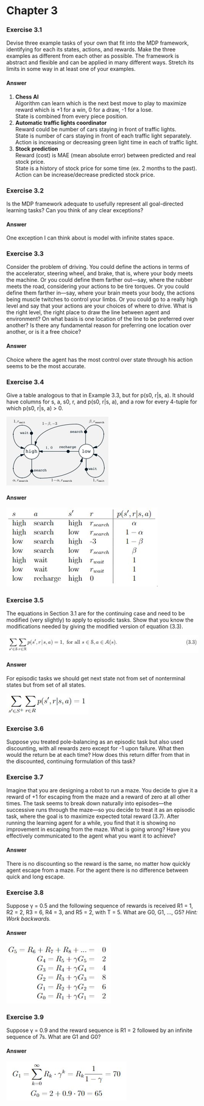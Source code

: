 # Chapter 3

### Exercise 3.1
Devise three example tasks of your own that fit into the MDP framework,
identifying for each its states, actions, and rewards. Make the three examples as different
from each other as possible. The framework is abstract and flexible and can be applied in
many different ways. Stretch its limits in some way in at least one of your examples.
#### Answer 
1. **Chess AI**  
  Algorithm can learn which is the next best move to play to maximize reward which is +1 for a win, 0 for a draw, -1 for a lose.  
  State is combined from every piece position.
2. **Automatic traffic lights coordinator**  
  Reward could be number of cars staying in front of traffic lights.  
  State is number of cars staying in front of each traffic light separately.  
  Action is increasing or decreasing green light time in each of traffic light.
3. **Stock prediction**  
  Reward (cost) is MAE (mean absolute error) between predicted and real stock price.  
  State is a history of stock price for some time (ex. 2 months to the past).  
  Action can be increase/decrease predicted stock price.

### Exercise 3.2
Is the MDP framework adequate to usefully represent all goal-directed
learning tasks? Can you think of any clear exceptions?
#### Answer
One exception I can think about is model with infinite states space.

### Exercise 3.3
Consider the problem of driving. You could define the actions in terms of
the accelerator, steering wheel, and brake, that is, where your body meets the machine.
Or you could define them farther out—say, where the rubber meets the road, considering
your actions to be tire torques. Or you could define them farther in—say, where your
brain meets your body, the actions being muscle twitches to control your limbs. Or you
could go to a really high level and say that your actions are your choices of where to drive.
What is the right level, the right place to draw the line between agent and environment?
On what basis is one location of the line to be preferred over another? Is there any
fundamental reason for preferring one location over another, or is it a free choice?
#### Answer
Choice where the agent has the most control over state through his action seems to be the most accurate.

### Exercise 3.4
Give a table analogous to that in Example 3.3, but for p(s0, r|s, a). It should have columns for s, a, s0, r, and p(s0, r|s, a), and a row for every 4-tuple for which p(s0, r|s, a) > 0.

![example 3.3](assets/answer-003_04_01.jpg)

#### Answer 
![answer 3.3](assets/answer-003_04_02.jpg)

### Exercise 3.5
The equations in Section 3.1 are for the continuing case and need to be
modified (very slightly) to apply to episodic tasks. Show that you know the modifications
needed by giving the modified version of equation (3.3).

![equation 3.3](assets/answer-003_05_02.jpg)

#### Answer
For episodic tasks we should get next state not from set of nonterminal states but from set of all states.

![answer 3.5](assets/answer-003_05_01.jpg)

### Exercise 3.6
Suppose you treated pole-balancing as an episodic task but also used
discounting, with all rewards zero except for -1 upon failure. What then would the
return be at each time? How does this return differ from that in the discounted, continuing
formulation of this task?

### Exercise 3.7
Imagine that you are designing a robot to run a maze. You decide to give it a
reward of +1 for escaping from the maze and a reward of zero at all other times. The task
seems to break down naturally into episodes—the successive runs through the maze—so
you decide to treat it as an episodic task, where the goal is to maximize expected total
reward (3.7). After running the learning agent for a while, you find that it is showing
no improvement in escaping from the maze. What is going wrong? Have you effectively
communicated to the agent what you want it to achieve?

#### Answer 
There is no discounting so the reward is the same, no matter how quickly agent escape from a maze.
For the agent there is no difference between quick and long escape.

### Exercise 3.8
Suppose γ = 0.5 and the following sequence of rewards is received R1 = 1, R2 = 2, R3 = 6, R4 = 3, and R5 = 2, with T = 5. What are G0, G1, ..., G5? *Hint: Work backwards.*

#### Answer
![answer 3.8](assets/answer-003_08_01.jpg)

### Exercise 3.9
Suppose γ = 0.9 and the reward sequence is R1 = 2 followed by an infinite
sequence of 7s. What are G1 and G0?

#### Answer
![answer 3.9](assets/answer-003_09_01.jpg)
